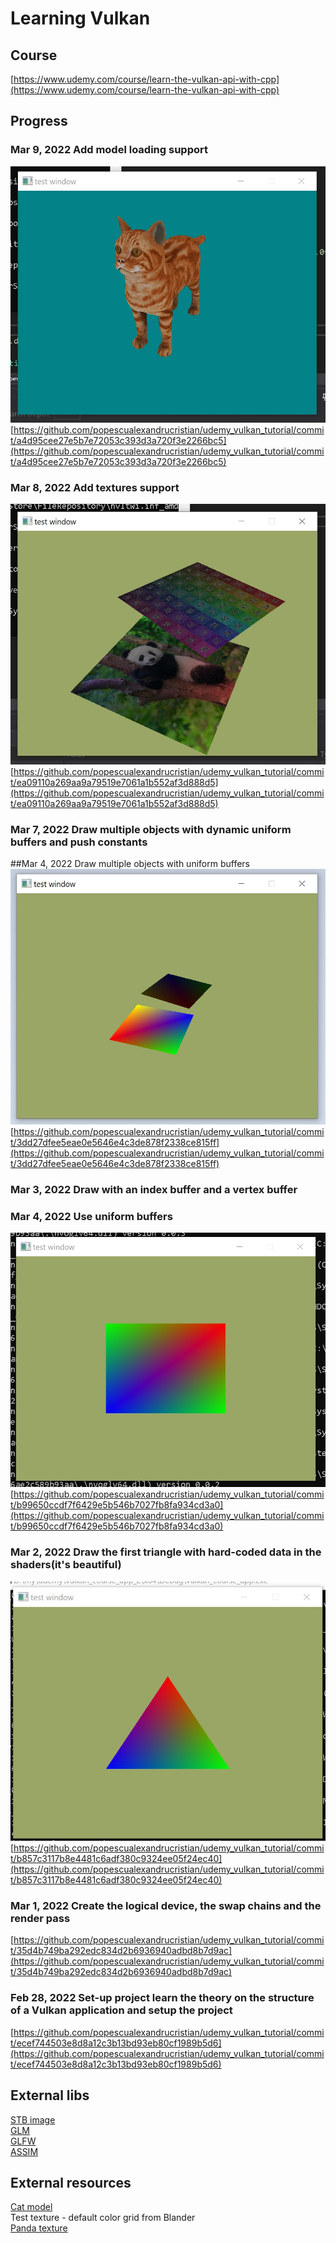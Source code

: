 # Learning Vulkan

## Course
[https://www.udemy.com/course/learn-the-vulkan-api-with-cpp](https://www.udemy.com/course/learn-the-vulkan-api-with-cpp)

## Progress

### Mar 9, 2022 Add model loading support
![a4d95cee27e5b7e72053c393d3a720f3e2266bc5](https://github.com/popescualexandrucristian/udemy_vulkan_tutorial/blob/master/documentation/a4d95cee27e5b7e72053c393d3a720f3e2266bc5.jpg?raw=true)
[https://github.com/popescualexandrucristian/udemy_vulkan_tutorial/commit/a4d95cee27e5b7e72053c393d3a720f3e2266bc5](https://github.com/popescualexandrucristian/udemy_vulkan_tutorial/commit/a4d95cee27e5b7e72053c393d3a720f3e2266bc5)

### Mar 8, 2022 Add textures support
![ea09110a269aa9a79519e7061a1b552af3d888d5](https://github.com/popescualexandrucristian/udemy_vulkan_tutorial/blob/master/documentation/ea09110a269aa9a79519e7061a1b552af3d888d5.jpg?raw=true)
[https://github.com/popescualexandrucristian/udemy_vulkan_tutorial/commit/ea09110a269aa9a79519e7061a1b552af3d888d5](https://github.com/popescualexandrucristian/udemy_vulkan_tutorial/commit/ea09110a269aa9a79519e7061a1b552af3d888d5)

### Mar 7, 2022 Draw multiple objects with dynamic uniform buffers and push constants
##Mar 4, 2022 Draw multiple objects with uniform buffers
![3dd27dfee5eae0e5646e4c3de878f2338ce815ff](https://github.com/popescualexandrucristian/udemy_vulkan_tutorial/blob/master/documentation/3dd27dfee5eae0e5646e4c3de878f2338ce815ff.jpg?raw=true)
[https://github.com/popescualexandrucristian/udemy_vulkan_tutorial/commit/3dd27dfee5eae0e5646e4c3de878f2338ce815ff](https://github.com/popescualexandrucristian/udemy_vulkan_tutorial/commit/3dd27dfee5eae0e5646e4c3de878f2338ce815ff)

### Mar 3, 2022 Draw with an index buffer and a vertex buffer
### Mar 4, 2022 Use uniform buffers
![b99650ccdf7f6429e5b546b7027fb8fa934cd3a0](https://github.com/popescualexandrucristian/udemy_vulkan_tutorial/blob/master/documentation/b99650ccdf7f6429e5b546b7027fb8fa934cd3a0.jpg?raw=true)
[https://github.com/popescualexandrucristian/udemy_vulkan_tutorial/commit/b99650ccdf7f6429e5b546b7027fb8fa934cd3a0](https://github.com/popescualexandrucristian/udemy_vulkan_tutorial/commit/b99650ccdf7f6429e5b546b7027fb8fa934cd3a0)

### Mar 2, 2022 Draw the first triangle with hard-coded data in the shaders(it's beautiful)
![b857c3117b8e4481c6adf380c9324ee05f24ec40](https://github.com/popescualexandrucristian/udemy_vulkan_tutorial/blob/master/documentation/b857c3117b8e4481c6adf380c9324ee05f24ec40.jpg?raw=true)
[https://github.com/popescualexandrucristian/udemy_vulkan_tutorial/commit/b857c3117b8e4481c6adf380c9324ee05f24ec40](https://github.com/popescualexandrucristian/udemy_vulkan_tutorial/commit/b857c3117b8e4481c6adf380c9324ee05f24ec40)

### Mar 1, 2022 Create the logical device, the swap chains and the render pass
[https://github.com/popescualexandrucristian/udemy_vulkan_tutorial/commit/35d4b749ba292edc834d2b6936940adbd8b7d9ac](https://github.com/popescualexandrucristian/udemy_vulkan_tutorial/commit/35d4b749ba292edc834d2b6936940adbd8b7d9ac)

### Feb 28, 2022 Set-up project learn the theory on the structure of a Vulkan application and setup the project
[https://github.com/popescualexandrucristian/udemy_vulkan_tutorial/commit/ecef744503e8d8a12c3b13bd93eb80cf1989b5d6](https://github.com/popescualexandrucristian/udemy_vulkan_tutorial/commit/ecef744503e8d8a12c3b13bd93eb80cf1989b5d6)

## External libs
[STB image](https://github.com/nothings/stb)  
[GLM](https://github.com/g-truc/glm)  
[GLFW](https://github.com/glfw/glfw)  
[ASSIM](https://github.com/assimp/assimp)  

## External resources
[Cat model](https://free3d.com/3d-model/cat-v1--522281.html)  
Test texture - default color grid from Blander  
[Panda texture](https://www.istockphoto.com/ro/fotografie/t%C3%A2n%C4%83rul-urs-panda-%C3%AEn-copac-gm1060491624-283471940)  

